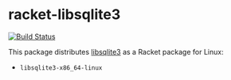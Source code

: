 # racket-libsqlite3

[![Build Status](https://img.shields.io/endpoint.svg?url=https%3A%2F%2Factions-badge.atrox.dev%2FBogdanp%2Fracket-libsqlite3%2Fbadge&style=flat)](https://actions-badge.atrox.dev/Bogdanp/racket-libsqlite3/goto)

This package distributes [libsqlite3] as a Racket package for Linux:

* `libsqlite3-x86_64-linux`

[libsqlite3]: https://github.com/sqlite/sqlite
